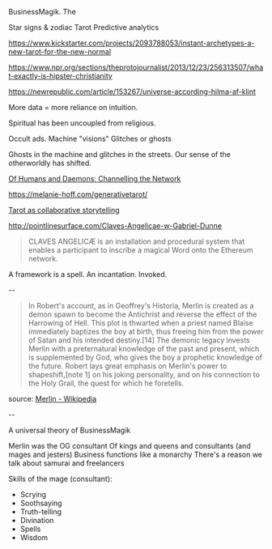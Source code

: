 ---
---

BusinessMagik. The 

Star signs & zodiac
Tarot
Predictive analytics

https://www.kickstarter.com/projects/2093788053/instant-archetypes-a-new-tarot-for-the-new-normal

https://www.npr.org/sections/theprotojournalist/2013/12/23/256313507/what-exactly-is-hipster-christianity

https://newrepublic.com/article/153267/universe-according-hilma-af-klint

More data = more reliance on intuition.

Spiritual has been uncoupled from religious.

Occult ads.
Machine "visions"
Glitches or ghosts

Ghosts in the machine and glitches in the streets. Our sense of the otherworldly has shifted.

[Of Humans and Daemons: Channelling the Network](https://matildepark.ca/2019/04/Beyond-Wired)

<https://melanie-hoff.com/generativetarot/>

[Tarot as collaborative storytelling](http://word-game-workshop.decontextualize.com/tarot/)

<http://pointlinesurface.com/Claves-Angelicae-w-Gabriel-Dunne>

>CLAVES ANGELICÆ is an installation and procedural system that enables a participant to inscribe a
magical Word onto the Ethereum network.

A framework is a spell. An incantation. Invoked. 

--

>In Robert's account, as in Geoffrey's Historia, Merlin is created as a demon spawn to become the Antichrist and reverse the effect of the Harrowing of Hell. This plot is thwarted when a priest named Blaise immediately baptizes the boy at birth, thus freeing him from the power of Satan and his intended destiny.[14] The demonic legacy invests Merlin with a preternatural knowledge of the past and present, which is supplemented by God, who gives the boy a prophetic knowledge of the future. Robert lays great emphasis on Merlin's power to shapeshift,[note 1] on his joking personality, and on his connection to the Holy Grail, the quest for which he foretells.

source: [Merlin - Wikipedia](https://en.wikipedia.org/wiki/Merlin)

--

A universal theory of BusinessMagik

Merlin was the OG consultant
Of kings and queens and consultants (and mages and jesters)
Business functions like a monarchy
There's a reason we talk about samurai and freelancers

Skills of the mage (consultant):
- Scrying
- Soothsaying
- Truth-telling
- Divination
- Spells
- Wisdom

